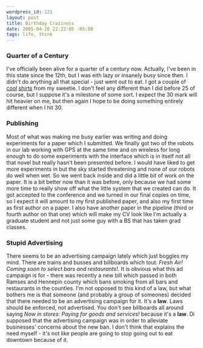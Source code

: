 ```yaml
--- 
wordpress_id: 121
layout: post
title: Birthday Craziness
date: 2005-04-26 22:22:05 -05:00
tags: life, think
---
```

<h3>Quarter of a Century</h3>
I've officially been alive for a quarter of a century now.  Actually, I've been in this state since the 12th, but I was eith lazy or insanely busy since then.  I didn't do anything all that special - just went out to eat.  I got a couple of <a href="http://www.thinkgeek.com/tshirts/generic/724a/">cool</a> <a href="http://www.thinkgeek.com/stuff/41/05shirt.shtml">shirts</a> from my sweetie.  I don't feel any different than I did before 25 of course, but I suppose it's a milestone of some sort.  I expect the 30 mark will hit heavier on me, but then again I hope to be doing something entirely different when I hit 30.
<h3>Publishing</h3>
Most of what was making me busy earlier was writing and doing experiments for a paper which I submitted.  We finally got two of the robots in our lab working with GPS at the same time and on wireless for long enough to do some experiments with the interface which is in itself not all that novel but really hasn't been presented before.   I would have liked to get more experiments in but the sky started threatening and none of our robots do well when wet.  So we went back inside and did a little bit of work on the paper.  It is a bit better now than it was before, only because we had some more time to really show off what the little system that we created can do.  It got accepted to the conference and we turned in our final copies on time, so I expect it will amount to my first published paper, and also my first time as first author on a paper.  I also have another paper in the pipeline (third or fourth author on that one) which will make my CV look like I'm actually a graduate student and not just some guy with a BS that has taken grad classes.
<h3>Stupid Advertising</h3>
There seems to be an advertising campaign lately which just boggles my mind.  There are trains and busses and billboards which tout: <em>Fresh Air!  Coming soon to select bars and restaurants!</em>.  It is obvious what this ad campaign is for - there was recently a new bill which passed in both Ramses and Hennepin county which bans smoking from all bars and restaurants in the counties.  I'm not opposed to this kind of a law, but what bothers me is that someone (and probably a group of someones) decided that there needed to be an advertising campaign for it.   It's a <strong>law</strong>.   Laws should be enforced, not advertised.  You don't see billboards all around saying <em>Now in stores: Paying for goods and services!</em> because it's a <strong>law</strong>.  Di supposed that the advertising campaign was in order to alleviate businesses' concerns about the new ban.   I don't think that explains the need myself - it's not like people are going to stop going out to eat downtown because of it.
